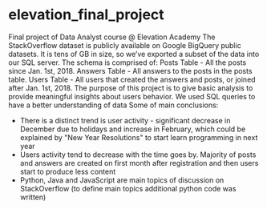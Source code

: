 # elevation_final_project
Final project of Data Analyst course @ Elevation Academy
The StackOverflow dataset is publicly available on Google BigQuery public datasets. It is tens of GB in size,
so we’ve exported a subset of the data into our SQL server. The schema is comprised of:
Posts Table - All the posts since Jan. 1st, 2018.
Answers Table - All answers to the posts in the posts table.
Users Table - All users that created the answers and posts, or joined after Jan. 1st, 2018.
The purpose of this project is to give basic analysis to provide meaningful insights about users behavior.
We used SQL queries to have a better understanding of data
Some of main conclusions:
- There is a distinct trend is user activity - significant decrease in December due to holidays and increase in February, which could be explained by "New Year Resolutions" to start learn programming in next year
- Users activity tend to decrease with the time goes by. Majority of posts and answers are created on first month after registration and then users start to produce less content
- Python, Java and JavaScript are main topics of discussion on StackOverflow (to define main topics additional python code was written)
